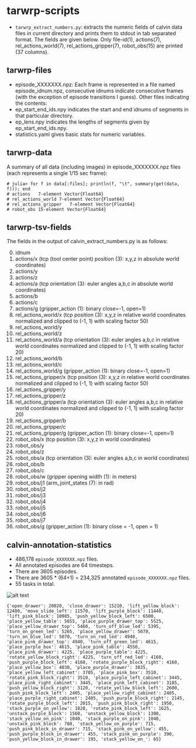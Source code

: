 # tarwrp-scripts

* `tarwrp_extract_numbers.py`: extracts the numeric fields of calvin data files in current directory and prints them to stdout in tab separated format. The fields are given below. Only file-id(1), actions(7), rel_actions_world(7), rel_actions_gripper(7), robot_obs(15) are printed (37 columns). 

## tarwrp-files

* episode_XXXXXXX.npz: Each frame is represented in a file named episode_idnum.npz, consecutive idnums indicate consecutive frames (with the exception of episode transitions I guess). Other files indicating the contents: 
* ep_start_end_ids.npy indicates the start and end idnums of segments in that particular directory.
* ep_lens.npy indicates the lengths of segments given by ep_start_end_ids.npy.
* statistics.yaml gives basic stats for numeric variables.


## tarwrp-data

A summary of all data (including images) in episode_XXXXXXX.npz files (each represents a single 1/15 sec frame):

```
# julia> for f in data[:files]; println(f, "\t", summary(get(data, f))); end
# actions	7-element Vector{Float64}
# rel_actions_world	7-element Vector{Float64}
# rel_actions_gripper	7-element Vector{Float64}
# robot_obs	15-element Vector{Float64}
```

## tarwrp-tsv-fields

The fields in the output of calvin_extract_numbers.py is as follows:

00. idnum
01. actions/x (tcp (tool center point) position (3): x,y,z in absolute world coordinates)
02. actions/y
03. actions/z
04. actions/a (tcp orientation (3): euler angles a,b,c in absolute world coordinates)
05. actions/b
06. actions/c
07. actions/g (gripper_action (1): binary close=-1, open=1)
08. rel_actions_world/x (tcp position (3): x,y,z in relative world coordinates normalized and clipped to (-1, 1) with scaling factor 50)
09. rel_actions_world/y
10. rel_actions_world/z
11. rel_actions_world/a (tcp orientation (3): euler angles a,b,c in relative world coordinates normalized and clipped to (-1, 1) with scaling factor 20)
12. rel_actions_world/b
13. rel_actions_world/c
14. rel_actions_world/g (gripper_action (1): binary close=-1, open=1)
15. rel_actions_gripper/x (tcp position (3): x,y,z in relative world coordinates normalized and clipped to (-1, 1) with scaling factor 50)
16. rel_actions_gripper/y
17. rel_actions_gripper/z
18. rel_actions_gripper/a (tcp orientation (3): euler angles a,b,c in relative world coordinates normalized and clipped to (-1, 1) with scaling factor 20)
19. rel_actions_gripper/b
20. rel_actions_gripper/c
21. rel_actions_gripper/g (gripper_action (1): binary close=-1, open=1)
22. robot_obs/x (tcp position (3): x,y,z in world coordinates)
23. robot_obs/y
24. robot_obs/z
25. robot_obs/a (tcp orientation (3): euler angles a,b,c in world coordinates)
26. robot_obs/b
27. robot_obs/c
28. robot_obs/w (gripper opening width (1): in meters)
29. robot_obs/j1 (arm_joint_states (7): in rad)
30. robot_obs/j2
31. robot_obs/j3
32. robot_obs/j4
33. robot_obs/j5
34. robot_obs/j6
35. robot_obs/j7
36. robot_obs/g (gripper_action (1): binary close = -1, open = 1)

## calvin-annotation-statistics
- 486,178 `episode_XXXXXXX.npz` files.
- All annotated episodes are 64 timesteps.
- There are 3605 episodes.
- There are 3605 * (64+1) = 234,325 annotated `episode_XXXXXXX.npz` files.
- 55 tasks in total.

![alt text](https://github.com/emrecanacikgoz/tarwrp-scripts/tree/main/figs/hist.png)

```
{'open_drawer': 20020, 'close_drawer': 15210, 'lift_yellow_block': 12480, 'move_slide_left': 11570, 'lift_purple_block': 11440, 'lift_pink_block': 10985, 'push_yellow_block_left': 6500, 'place_yellow_table': 5655, 'place_purple_drawer_top': 5525, 'place_yellow_drawer_top': 5460, 'turn_off_blue_led': 5395, 'turn_on_green_led': 5265, 'place_yellow_drawer': 5070, 'turn_on_blue_led': 5070, 'turn_on_red_led': 4940, 'place_pink_drawer_top': 4940, 'turn_off_green_led': 4615, 'place_purple_box': 4615, 'place_pink_table': 4550, 'place_pink_drawer': 4225, 'place_purple_table': 4225, 'rotate_yellow_block_right': 4225, 'turn_off_red_led': 4160, 'push_purple_block_left': 4160, 'rotate_purple_block_right': 4160, 'place_yellow_box': 4030, 'place_purple_drawer': 3835, 'place_yellow_left_cabinet': 3705, 'place_pink_box': 3510, 'rotate_pink_block_right': 3510, 'place_purple_left_cabinet': 3445, 'place_pink_right_cabinet': 3445, 'place_pink_left_cabinet': 3185, 'push_yellow_block_right': 3120, 'rotate_yellow_block_left': 2600, 'push_pink_block_left': 2405, 'place_yellow_right_cabinet': 2405, 'place_purple_right_cabinet': 2405, 'push_purple_block_right': 2145, 'rotate_purple_block_left': 2015, 'push_pink_block_right': 1950, 'stack_purple_on_yellow': 1820, 'rotate_pink_block_left': 1625, 'unstack_purple_block': 1560, 'unstack_yellow_block': 1300, 'stack_yellow_on_pink': 1040, 'stack_purple_on_pink': 1040, 'unstack_pink_block': 780, 'stack_yellow_on_purple': 715, 'push_pink_block_in_drawer': 715, 'stack_pink_on_yellow': 455, 'push_purple_block_in_drawer': 455, 'stack_pink_on_purple': 390, 'push_yellow_block_in_drawer': 195, 'stack_yellow_on_': 65}
```
